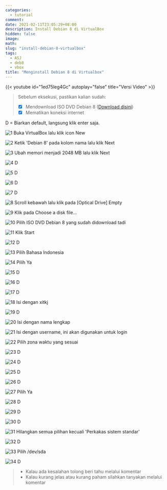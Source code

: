 ```yaml
---
categories:
  - tutorial
comment:
date: 2021-02-11T23:05:29+08:00
description: Install Debian 8 di VirtualBox
hidden: false
image: 
math:
slug: "install-debian-8-virtualbox"
tags:
  - ASJ
  - deb8
  - vbox
title: "Menginstall Debian 8 di Virtualbox"
---
```


{{< youtube id="1ed75leg4Gc" autoplay="false" title="Versi Video" >}}

> Sebelum eksekusi, pastikan kalian sudah:
> - [x] Mendownload ISO DVD Debian 8 ([Download disini](https://cdimage.debian.org/cdimage/archive/8.11.1/amd64/iso-dvd/debian-8.11.1-amd64-DVD-1.iso))
> - [x] Mematikan koneksi internet

D = Biarkan default, langsung klik enter saja.

![1 Buka VirtualBox lalu klik icon New](image001.jpg)

![2 Ketik 'Debian 8' pada kolom nama lalu klik Next](image002.jpg)

![3 Ubah memori menjadi 2048 MB lalu klik Next](image003.jpg)

![4 D](image004.jpg)

![5 D](image005.jpg)

![6 D](image006.jpg)

![7 D](image007.jpg)

![8 Scroll kebawah lalu klik pada [Optical Drive] Empty](image008.jpg)

![9 Klik pada Choose a disk file...](image009.jpg)

![10 Pilih ISO DVD Debian 8 yang sudah didownload tadi](image010.jpg)

![11 Klik Start](image011.jpg)

![12 D](image012.jpg)

![13 Pilih Bahasa Indonesia](image013.jpg)

![14 Pilih Ya](image014.jpg)

![15 D](image015.jpg)

![16 D](image016.jpg)

![17 D](image017.jpg)

![18 Isi dengan xitkj](image018.jpg)

![19 D](image019.jpg)

![20 Isi dengan nama lengkap](image020.jpg)

![21 Isi dengan username, ini akan digunakan untuk login](image021.jpg)

![22 Pilih zona waktu yang sesuai](image022.jpg)

![23 D](image023.jpg)

![24 D](image024.jpg)

![25 D](image025.jpg)

![26 D](image026.jpg)

![27 Pilih Ya](image027.jpg)

![28 D](image028.jpg)

![29 D](image029.jpg)

![30 D](image030.jpg)

![31 Hilangkan semua pilihan kecuali 'Perkakas sistem standar'](image031.jpg)

![32 D](image032.jpg)

![33 Pilih /dev/sda](image033.jpg)

![34 D](image034.jpg)

> - Kalau ada kesalahan tolong beri tahu melalui komentar
> - Kalau kurang jelas atau kurang paham silahkan tanyakan melalui komentar
